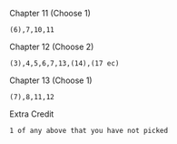 Chapter 11 (Choose 1)
    
    (6),7,10,11

Chapter 12 (Choose 2)

    (3),4,5,6,7,13,(14),(17 ec)

Chapter 13 (Choose 1)

    (7),8,11,12

Extra Credit

    1 of any above that you have not picked
